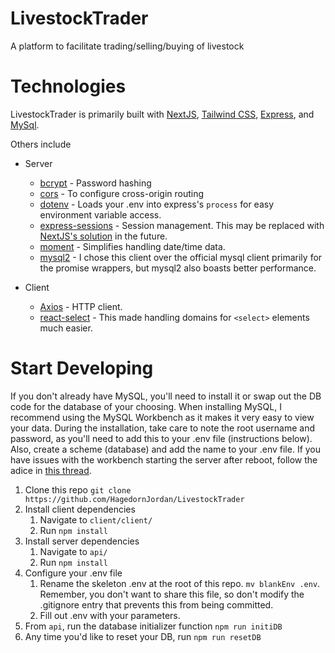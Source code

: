 # LivestockTrader
A platform to facilitate trading/selling/buying of livestock

# Technologies 
LivestockTrader is primarily built with [NextJS](https://nextjs.org/), [Tailwind CSS](https://tailwindcss.com/), [Express](https://expressjs.com/), and [MySql](https://www.mysql.com/).

Others include 

* Server
  * [bcrypt](https://www.npmjs.com/package/bcrypt) - Password hashing
  * [cors](https://expressjs.com/en/resources/middleware/cors.html) - To configure cross-origin routing
  * [dotenv](https://www.npmjs.com/package/dotenv) - Loads your .env into express's `process` for easy environment variable access.
  * [express-sessions](https://www.npmjs.com/package/express-session) - Session management. This may be replaced with [NextJS's solution](https://next-auth.js.org/) in the future. 
  * [moment](https://momentjs.com/) - Simplifies handling date/time data.
  * [mysql2](https://www.npmjs.com/package/mysql2) - I chose this client over the official mysql client primarily for the promise wrappers, but mysql2 also boasts better performance.    
  

* Client
  * [Axios](https://axios-http.com/docs/intro) - HTTP client. 
  * [react-select](https://react-select.com/home) - This made handling domains for `<select>` elements much easier. 

# Start Developing

If you don't already have MySQL, you'll need to install it or swap out the DB code for the database of your choosing. When installing MySQL, I recommend using the MySQL Workbench as it makes it very easy to view your data. During the installation, take care to note the root username and password, as you'll need to add this to your .env file (instructions below). Also, create a scheme (database) and add the name to your .env file. If you have issues with the workbench starting the server after reboot, follow the adice in [this thread](https://stackoverflow.com/questions/32022580/failed-to-connect-to-mysql-at-localhost3306-with-user-root/62200315#62200315).
1. Clone this repo `git clone https://github.com/HagedornJordan/LivestockTrader`
2. Install client dependencies
    1. Navigate to `client/client/`
    2. Run `npm install`
3. Install server dependencies
   1. Navigate to `api/`
   2. Run `npm install`
4. Configure your .env file
    1. Rename the skeleton .env at the root of this repo. `mv blankEnv .env`. Remember, you don't want to share this file, so don't modify the .gitignore entry that prevents this from being committed. 
    2. Fill out .env with your parameters.
5. From `api`, run the database initializer function `npm run initiDB`
6. Any time you'd like to reset your DB, run `npm run resetDB`
